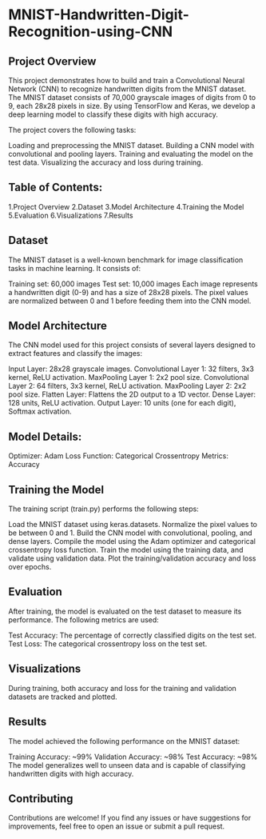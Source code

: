 # MNIST-Handwritten-Digit-Recognition-using-CNN
## Project Overview
This project demonstrates how to build and train a Convolutional Neural Network (CNN) to recognize handwritten digits from the MNIST dataset. The MNIST dataset consists of 70,000 grayscale images of digits from 0 to 9, each 28x28 pixels in size. By using TensorFlow and Keras, we develop a deep learning model to classify these digits with high accuracy.

The project covers the following tasks:

Loading and preprocessing the MNIST dataset.
Building a CNN model with convolutional and pooling layers.
Training and evaluating the model on the test data.
Visualizing the accuracy and loss during training.

## Table of Contents:
1.Project Overview
2.Dataset
3.Model Architecture
4.Training the Model
5.Evaluation
6.Visualizations
7.Results

## Dataset
The MNIST dataset is a well-known benchmark for image classification tasks in machine learning. It consists of:

Training set: 60,000 images
Test set: 10,000 images
Each image represents a handwritten digit (0-9) and has a size of 28x28 pixels. The pixel values are normalized between 0 and 1 before feeding them into the CNN model.

## Model Architecture
The CNN model used for this project consists of several layers designed to extract features and classify the images:

Input Layer: 28x28 grayscale images.
Convolutional Layer 1: 32 filters, 3x3 kernel, ReLU activation.
MaxPooling Layer 1: 2x2 pool size.
Convolutional Layer 2: 64 filters, 3x3 kernel, ReLU activation.
MaxPooling Layer 2: 2x2 pool size.
Flatten Layer: Flattens the 2D output to a 1D vector.
Dense Layer: 128 units, ReLU activation.
Output Layer: 10 units (one for each digit), Softmax activation.

## Model Details:
Optimizer: Adam
Loss Function: Categorical Crossentropy
Metrics: Accuracy

## Training the Model
The training script (train.py) performs the following steps:

Load the MNIST dataset using keras.datasets.
Normalize the pixel values to be between 0 and 1.
Build the CNN model with convolutional, pooling, and dense layers.
Compile the model using the Adam optimizer and categorical crossentropy loss function.
Train the model using the training data, and validate using validation data.
Plot the training/validation accuracy and loss over epochs.

## Evaluation
After training, the model is evaluated on the test dataset to measure its performance. The following metrics are used:

Test Accuracy: The percentage of correctly classified digits on the test set.
Test Loss: The categorical crossentropy loss on the test set.

## Visualizations
During training, both accuracy and loss for the training and validation datasets are tracked and plotted.

## Results
The model achieved the following performance on the MNIST dataset:

Training Accuracy: ~99%
Validation Accuracy: ~98%
Test Accuracy: ~98%
The model generalizes well to unseen data and is capable of classifying handwritten digits with high accuracy.

## Contributing
Contributions are welcome! If you find any issues or have suggestions for improvements, feel free to open an issue or submit a pull request.
